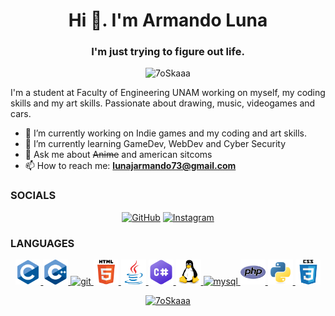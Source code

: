 <h1 align="center">Hi 👋. I'm Armando Luna</h1>
<h3 align="center">I'm just trying to figure out life.</h3>
<p align="center">
<img src="https://media.giphy.com/media/v7OFL1RGk1m4qTNsb2/giphy.gif?cid=790b7611d79xlrztxn14410g0m0ffekww5ka65zhsikhg39t&ep=v1_gifs_search&rid=giphy.gif&ct=g" alt="7oSkaaa" target="_blank" height=300px, width=500px/>
</p>

I'm a student at Faculty of Engineering UNAM working on myself, my coding skills and my art skills. Passionate about drawing, music, videogames and cars. </p>



- 🔭 I’m currently working on Indie games and my coding and art skills. 
- 🌱 I’m currently learning GameDev, WebDev and Cyber Security 
- 💬 Ask me about ~~Anime~~ and american sitcoms 
- 📫 How to reach me: **lunajarmando73@gmail.com**    

<h3 align="left">SOCIALS</h3> </p>
<p align="center">
        <a href="https://github.com/ArmandoLunas"><img src="https://img.shields.io/badge/github-%23181717.svg?style=plastic&logo=github&logoColor=white" alt="GitHub"/></a> 
        <a href="https://www.instagram.com/armando.lunas/"><img src="https://img.shields.io/badge/instagram-%23E4405F.svg?style=plastic&logo=instagram&logoColor=white" alt="Instagram"/></a>

<h3 align="left">LANGUAGES</h3>
<p align="center"> <a href="https://www.cprogramming.com/" target="_blank" rel="noreferrer"> <img src="https://raw.githubusercontent.com/devicons/devicon/master/icons/c/c-original.svg" alt="c" width="40" height="40"/> </a> <a href="https://www.w3schools.com/cpp/" target="_blank" rel="noreferrer"> <img src="https://raw.githubusercontent.com/devicons/devicon/master/icons/cplusplus/cplusplus-original.svg" alt="cplusplus" width="40" height="40"/> </a> <a href="https://git-scm.com/" target="_blank" rel="noreferrer"> <img src="https://www.vectorlogo.zone/logos/git-scm/git-scm-icon.svg" alt="git" width="40" height="40"/> </a> <a href="https://www.w3.org/html/" target="_blank" rel="noreferrer"> <img src="https://raw.githubusercontent.com/devicons/devicon/master/icons/html5/html5-original-wordmark.svg" alt="html5" width="40" height="40"/> </a> <a href="https://www.java.com" target="_blank" rel="noreferrer"> <img src="https://raw.githubusercontent.com/devicons/devicon/master/icons/java/java-original.svg" alt="java" width="40" height="40"/> </a> <a href="https://learn.microsoft.com/en-us/dotnet/csharp/" target="_blank" rel="noreferrer"> <img src="https://raw.githubusercontent.com/github/explore/31ea1181d4a76262931a39ca68e0203774a69b60/topics/csharp/csharp.png" alt="java" width="40" height="40"/> </a> <a href="https://www.linux.org/" target="_blank" rel="noreferrer"> <img src="https://raw.githubusercontent.com/devicons/devicon/master/icons/linux/linux-original.svg" alt="linux" width="40" height="40"/> </a> <a href="https://learn.microsoft.com/en-us/sql/ssms/download-sql-server-management-studio-ssms?view=sql-server-ver16" target="_blank" rel="noreferrer"> <img src="https://simpleicons.org/icons/microsoftsqlserver.svg" alt="mysql" width="40" height="40"/> </a> <a href="https://www.php.net" target="_blank" rel="noreferrer"> <img src="https://raw.githubusercontent.com/devicons/devicon/master/icons/php/php-original.svg" alt="php" width="40" height="40"/> </a> <a href="https://www.python.org" target="_blank" rel="noreferrer"> <img src="https://raw.githubusercontent.com/devicons/devicon/master/icons/python/python-original.svg" alt="python" width="40" height="40"/> </a> <a href="https://www.w3schools.com/css/" target="_blank" rel="noreferrer"> <img src="https://raw.githubusercontent.com/github/explore/80688e429a7d4ef2fca1e82350fe8e3517d3494d/topics/css/css.png" alt="python" width="40" height="40"/> </p>

<p align="center">
<img src="https://media.giphy.com/media/v1.Y2lkPTc5MGI3NjExamQwMml3ZXNlbWlvbWl3Y2p3NW93enh5OHRweHJkb3IycTU3Z3MxYyZlcD12MV9naWZzX3NlYXJjaCZjdD1n/B1CrvUCoMxhy8/giphy.gif" alt="7oSkaaa" target="_blank" height=300px, width=500px/>
</p>
